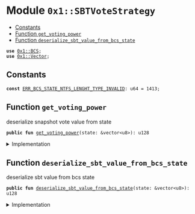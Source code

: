 
<a name="0x1_SBTVoteStrategy"></a>

# Module `0x1::SBTVoteStrategy`



-  [Constants](#@Constants_0)
-  [Function `get_voting_power`](#0x1_SBTVoteStrategy_get_voting_power)
-  [Function `deserialize_sbt_value_from_bcs_state`](#0x1_SBTVoteStrategy_deserialize_sbt_value_from_bcs_state)


<pre><code><b>use</b> <a href="BCS.md#0x1_BCS">0x1::BCS</a>;
<b>use</b> <a href="Vector.md#0x1_Vector">0x1::Vector</a>;
</code></pre>



<a name="@Constants_0"></a>

## Constants


<a name="0x1_SBTVoteStrategy_ERR_BCS_STATE_NTFS_LENGHT_TYPE_INVALID"></a>



<pre><code><b>const</b> <a href="SBTVoteStrategy.md#0x1_SBTVoteStrategy_ERR_BCS_STATE_NTFS_LENGHT_TYPE_INVALID">ERR_BCS_STATE_NTFS_LENGHT_TYPE_INVALID</a>: u64 = 1413;
</code></pre>



<a name="0x1_SBTVoteStrategy_get_voting_power"></a>

## Function `get_voting_power`

deserialize snapshot vote value from state


<pre><code><b>public</b> <b>fun</b> <a href="SBTVoteStrategy.md#0x1_SBTVoteStrategy_get_voting_power">get_voting_power</a>(state: &vector&lt;u8&gt;): u128
</code></pre>



<details>
<summary>Implementation</summary>


<pre><code><b>public</b> <b>fun</b> <a href="SBTVoteStrategy.md#0x1_SBTVoteStrategy_get_voting_power">get_voting_power</a>(state: &vector&lt;u8&gt;) : u128 {
    <b>let</b> sbt_value = <a href="SBTVoteStrategy.md#0x1_SBTVoteStrategy_deserialize_sbt_value_from_bcs_state">deserialize_sbt_value_from_bcs_state</a>(state);

    //TODO support calculate weight_factor
    sbt_value
}
</code></pre>



</details>

<a name="0x1_SBTVoteStrategy_deserialize_sbt_value_from_bcs_state"></a>

## Function `deserialize_sbt_value_from_bcs_state`

deserialize sbt value from bcs state


<pre><code><b>public</b> <b>fun</b> <a href="SBTVoteStrategy.md#0x1_SBTVoteStrategy_deserialize_sbt_value_from_bcs_state">deserialize_sbt_value_from_bcs_state</a>(state: &vector&lt;u8&gt;): u128
</code></pre>



<details>
<summary>Implementation</summary>


<pre><code><b>public</b> <b>fun</b> <a href="SBTVoteStrategy.md#0x1_SBTVoteStrategy_deserialize_sbt_value_from_bcs_state">deserialize_sbt_value_from_bcs_state</a>(state: &vector&lt;u8&gt;) : u128{
    <b>let</b> len = <a href="Vector.md#0x1_Vector_length">Vector::length</a>(state);
    <b>if</b> (len == 0) {
        <b>return</b> 0u128
    };

    // nfts array length
    <b>let</b> offset = 0;
    <b>let</b> (nfts_len, offset) = <a href="BCS.md#0x1_BCS_deserialize_u8">BCS::deserialize_u8</a>(state, offset);
    // user <b>has</b> no sbt yet
    <b>if</b> (nfts_len == 0) {
        <b>return</b> 0u128
    };

    offset = <a href="BCS.md#0x1_BCS_skip_address">BCS::skip_address</a>(state, offset);
    offset = <a href="BCS.md#0x1_BCS_skip_u64">BCS::skip_u64</a>(state, offset);
    offset = <a href="BCS.md#0x1_BCS_skip_bytes">BCS::skip_bytes</a>(state, offset);
    offset = <a href="BCS.md#0x1_BCS_skip_bytes">BCS::skip_bytes</a>(state, offset);
    offset = <a href="BCS.md#0x1_BCS_skip_bytes">BCS::skip_bytes</a>(state, offset);
    offset = <a href="BCS.md#0x1_BCS_skip_bytes">BCS::skip_bytes</a>(state, offset);
    offset = <a href="BCS.md#0x1_BCS_skip_u64">BCS::skip_u64</a>(state, offset);
    <b>let</b> (value, _offset) = <a href="BCS.md#0x1_BCS_deserialize_u128">BCS::deserialize_u128</a>(state, offset);

    value
}
</code></pre>



</details>
